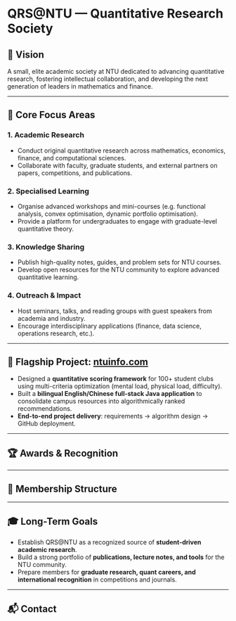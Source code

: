 # QRS@NTU — Quantitative Research Society

## 🎯 Vision
A small, elite academic society at NTU dedicated to advancing quantitative research, fostering intellectual collaboration, and developing the next generation of leaders in mathematics and finance.

---

## 🔬 Core Focus Areas

### 1. Academic Research
- Conduct original quantitative research across mathematics, economics, finance, and computational sciences.
- Collaborate with faculty, graduate students, and external partners on papers, competitions, and publications.

### 2. Specialised Learning
- Organise advanced workshops and mini-courses (e.g. functional analysis, convex optimisation, dynamic portfolio optimisation).
- Provide a platform for undergraduates to engage with graduate-level quantitative theory.

### 3. Knowledge Sharing
- Publish high-quality notes, guides, and problem sets for NTU courses.
- Develop open resources for the NTU community to explore advanced quantitative learning.

### 4. Outreach & Impact
- Host seminars, talks, and reading groups with guest speakers from academia and industry.
- Encourage interdisciplinary applications (finance, data science, operations research, etc.).

---

## 🚀 Flagship Project: [ntuinfo.com](https://ntuinfo.com)
- Designed a **quantitative scoring framework** for 100+ student clubs using multi-criteria optimization (mental load, physical load, difficulty).
- Built a **bilingual English/Chinese full-stack Java application** to consolidate campus resources into algorithmically ranked recommendations.
- **End-to-end project delivery**: requirements → algorithm design → GitHub deployment.

---

## 🏆 Awards & Recognition

---

## 👥 Membership Structure
---

## 🎓 Long-Term Goals
- Establish QRS@NTU as a recognized source of **student-driven academic research**.  
- Build a strong portfolio of **publications, lecture notes, and tools** for the NTU community.  
- Prepare members for **graduate research, quant careers, and international recognition** in competitions and journals.  

---

## 📬 Contact

